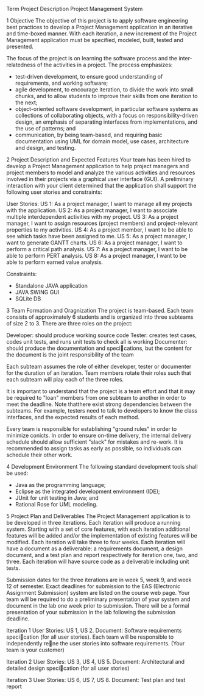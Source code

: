 Term Project Description
Project Management System

1 Objective
The objective of this project is to apply software engineering best practices to develop a Project Management application in an iterative and time-boxed manner. With each iteration, a new increment of the Project Management application must be specified, modeled, built, tested and presented.

The focus of the project is on learning the software process and the inter-relatedness of the activities in a project. The process emphasizes:

* test-driven development, to ensure good understanding of requirements, and working software;
* agile development, to encourage iteration, to divide the work into small chunks, and to allow students to improve their skills from one iteration to the next;
* object-oriented software development, in particular software systems as collections of collaborating objects, with a focus on responsibility-driven design, an emphasis of separating interfaces from implementations, and the use of patterns; and 
* communication, by being team-based, and requiring basic documentation using UML for domain model, use cases, architecture and design, and testing.

2 Project Description and Expected Features
Your team has been hired to develop a Project Management application to help project managers and project members to model and analyze the various activities and resources involved in their projects via a graphical user interface (GUI). A preliminary interaction with your client determined that the application shall support the following user stories and constraints:

User Stories:
US 1: As a project manager, I want to manage all my projects with the application.
US 2: As a project manager, I want to associate multiple interdependent activities with my project.
US 3: As a project manager, I want to assign resources (project members) and project-relevant properties to my activities.
US 4: As a project member, I want to be able to see which tasks have been assigned to me.
US 5: As a project manager, I want to generate GANTT charts.
US 6: As a project manager, I want to perform a critical path analysis.
US 7: As a project manager, I want to be able to perform PERT analysis.
US 8: As a project manager, I want to be able to perform earned value analysis.

Constraints:
* Standalone JAVA application
* JAVA SWING GUI
* SQLite DB

3 Team Formation and Oragnization
The project is team-based. Each team consists of approximately 6 students and is organized into three subteams of size 2 to 3. There are three roles on the project:

Developer: should produce working source code
Tester: creates test cases, codes unit tests, and runs unit tests to check all is working 
Documenter: should produce the documentation and specications, but the content for the document is the joint responsibility of the team

Each subteam assumes the role of either developer, tester or documenter for the duration of an iteration. Team members rotate their roles such that each subteam will play each of the three roles.

It is important to understand that the project is a team effort and that it may be required to "loan" members from one subteam to another in order to meet the deadline. Note thatthere exist strong dependencies between the subteams. For example, testers need to talk to developers to know the class interfaces, and the expected results of each method.

Every team is responsible for establishing "ground rules" in order to minimize conicts. In order to ensure on-time delivery, the internal delivery schedule should allow sufficient "slack" for mistakes and re-work. It is recommended to assign tasks as early as possible, so individuals can schedule their other work.

4 Development Environment
The following standard development tools shall be used:
* Java as the programming language;
* Eclipse as the integrated development environment (IDE);
* JUnit for unit testing in Java; and
* Rational Rose for UML modeling.

5 Project Plan and Deliverables
The Project Management application is to be developed in three iterations. Each iteration will produce a running system. Starting with a set of core features, with each iteration additional features will be added and/or the implementation of existing features will be
modified. Each iteration will take three to four weeks. Each iteration will have a document as a deliverable: a requirements document, a design document, and a test plan and report respectively for iteration one, two, and three. Each iteration will have source code as a deliverable including unit tests.

Submission dates for the three iterations are in week 5, week 9, and week 12 of semester. Exact deadlines for submission to the EAS (Electronic Assignment Submission) system are listed on the course web page. Your team will be required to do a preliminary presentation of your system and document in the lab one week prior to submission. There will be a formal presentation of your
submission in the lab following the submission deadline.

Iteration 1
User Stories: US 1, US 2.
Document: Software requirements specication (for all user stories). Each team will be responsible to independently rene the user stories into software requirements. (Your team is your customer)

Iteration 2
User Stories: US 3, US 4, US 5.
Document: Architectural and detailed design specication (for all user stories)

Iteration 3
User Stories: US 6, US 7, US 8.
Document: Test plan and test report
